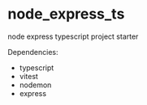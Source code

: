 # node_express_ts
node express typescript project starter

Dependencies:
- typescript
- vitest
- nodemon
- express
